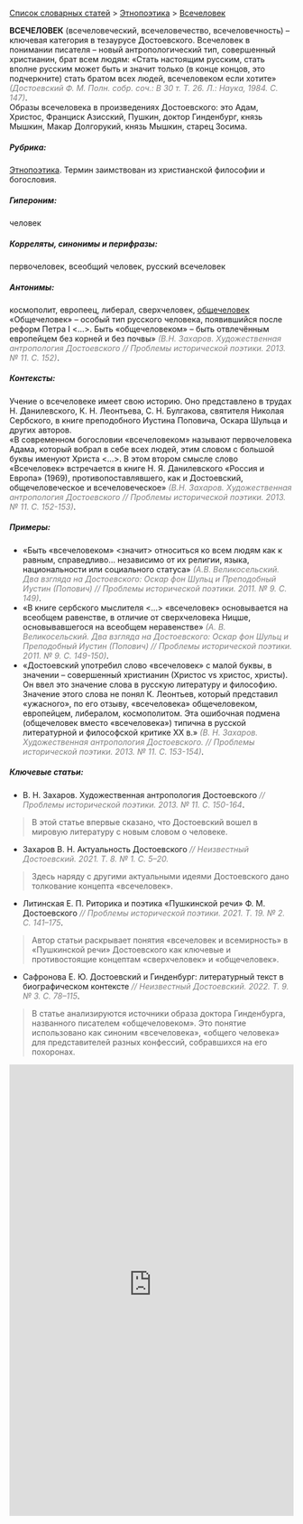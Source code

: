 <style>
st { color: Gray;
  font-style: italic;}
</style>

[Список словарных статей](https://thesaurus-dostoevsky.github.io/Thesaurus/) > [Этнопоэтика](ethnopoe.md) > [Всечеловек](всечеловек.md) 

**ВСЕЧЕЛОВЕК** (всечеловеческий,  всечеловечество, всечеловечность) – ключевая категория в тезаурусе Достоевского. Всечеловек в понимании писателя –  новый антропологический тип, совершенный христианин,  брат всем людям: «Стать настоящим русским, стать вполне русским может быть и значит только (в конце концов, это подчеркните) стать братом всех людей, всечеловеком если хотите»  <st>(Достоевский Ф. М. Полн. собр. соч.: В 30 т. Т. 26. Л.: Наука, 1984. С. 147)</st>.  
Образы всечеловека в произведениях Достоевского: это Адам,  Христос, Франциск Азисский, Пушкин, доктор Гинденбург, князь Мышкин, Макар Долгорукий,  князь Мышкин, старец Зосима.

##### Рубрика:
[Этнопоэтика](ethnopoe.md). Термин заимствован из христианской философии и богословия.
##### Гипероним:
человек
##### Корреляты, синонимы и перифразы:
первочеловек, всеобщий человек, русский всечеловек
##### Антонимы:
космополит, европеец, либерал, сверхчеловек, [общечеловек](общечеловек.md)  
«Общечеловек» – особый тип русского человека, появившийся после реформ Петра I <…>. Быть «общечеловеком» – быть отвлечённым европейцем без корней и без почвы» <st>(В.Н. Захаров. Художественная антропология Достоевского // Проблемы исторической поэтики. 2013. № 11. С. 152)</st>.
##### Контексты:
Учение  о всечеловеке имеет свою историю. Оно представлено в трудах Н. Данилевского, К. Н. Леонтьева, С. Н. Булгакова,  святителя  Николая Сербского, в книге преподобного Иустина Поповича, Оскара Шульца и других авторов.  
«В современном богословии «всечеловеком» называют первочеловека Адама, который вобрал в себе всех людей, этим словом с большой буквы именуют Христа <…>. В этом втором смысле слово «Всечеловек» встречается в книге Н. Я. Данилевского «Россия и Европа» (1969), противопоставлявшего, как и Достоевский, общечеловеческое и всечеловеческое»  <st>(В.Н. Захаров. Художественная антропология Достоевского // Проблемы исторической поэтики. 2013. № 11. С. 152-153)</st>.
##### Примеры:
*	«Быть «всечеловеком» <значит> относиться ко всем людям как к 
равным, справедливо… независимо от их религии, языка, национальности или социального статуса» <st>(А.В. Великосельский. Два взгляда на Достоевского: Оскар фон Шульц и Преподобный Иустин (Попович) // Проблемы исторической поэтики. 2011. № 9. С. 149)</st>.
*	«В книге сербского мыслителя <…> «всечеловек» основывается на всеобщем равенстве, в отличие от сверхчеловека Ницше, основывавшегося на всеобщем неравенстве» <st>(А. В. Великосельский. Два взгляда на Достоевского: Оскар фон Шульц и Преподобный Иустин (Попович) // Проблемы исторической поэтики. 2011. № 9. С. 149-150)</st>.
* «Достоевский употребил слово «всечеловек» с малой буквы, в 
значении – совершенный христианин (Христос vs христос, христы). Он ввел это значение слова в русскую литературу и философию. Значение этого слова не понял К. Леонтьев, который представил «ужасного», по его отзыву, «всечеловека» общечеловеком, европейцем, либералом, космополитом. Эта ошибочная подмена (общечеловек вместо «всечеловека») типична в русской литературной и философской критике ХХ в.» <st>(В. Н. Захаров. Художественная антропология Достоевского. // Проблемы исторической поэтики. 2013. № 11. С. 153-154)</st>.
##### Ключевые статьи:
* В. Н. Захаров. Художественная антропология Достоевского <st>// Проблемы исторической поэтики. 2013. № 11. С.  150-164</st>.
> В этой статье впервые сказано, что Достоевский вошел в мировую литературу с новым словом о человеке.
* Захаров В. Н. Актуальность Достоевского <st>// Неизвестный 
Достоевский.  2021. Т. 8. № 1. С. 5–20.</st>
> Здесь наряду с другими актуальными идеями Достоевского дано толкование концепта «всечеловек».
*	Литинская Е. П. Риторика и поэтика «Пушкинской речи» Ф. М.
Достоевского <st>// Проблемы исторической поэтики. 2021. Т. 19. № 2. С. 141–175</st>.
> Автор статьи раскрывает понятия «всечеловек и всемирность» в «Пушкинской речи» Достоевского как ключевые и противостоящие концептам «сверхчеловек» и «общечеловек».
*	Сафронова Е. Ю. Достоевский и Гинденбург: литературный текст в биографическом контексте <st>// Неизвестный Достоевский. 2022. Т. 9. № 3. С. 78–115</st>.
> В статье анализируются источники образа доктора Гинденбурга, названного писателем «общечеловеком».  Это понятие использовано как синоним «всечеловека», «общего человека» для представителей разных конфессий, собравшихся на его похоронах.

<iframe src="https://thesaurus-dostoevsky.github.io/nk/всечеловек.html" style="border:0px;width:100%;height:800px" allowfullscreen="true" webkitallowfullscreen="true" mozallowfullscreen="true">

